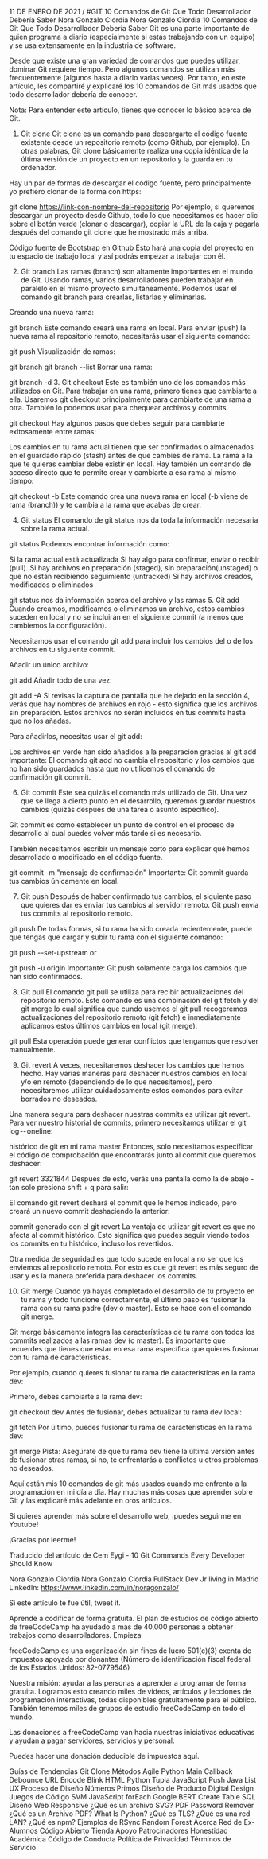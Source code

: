 11 DE ENERO DE 2021
/
#GIT
10 Comandos de Git Que Todo Desarrollador Debería Saber
Nora Gonzalo Ciordia
Nora Gonzalo Ciordia
10 Comandos de Git Que Todo Desarrollador Debería Saber
Git es una parte importante de quien programa a diario (especialmente si estás trabajando con un equipo) y se usa extensamente en la industria de software.

Desde que existe una gran variedad de comandos que puedes utilizar, dominar Git requiere tiempo. Pero algunos comandos se utilizan más frecuentemente (algunos hasta a diario varias veces). Por tanto, en este artículo, les compartiré y explicaré los 10 comandos de Git más usados que todo desarrollador debería de conocer.  

Nota: Para entender este artículo, tienes que conocer lo básico acerca de Git.

1. Git clone
Git clone es un comando para descargarte el código fuente existente desde un repositorio remoto (como Github, por ejemplo). En otras palabras, Git clone básicamente realiza una copia idéntica de la última versión de un proyecto en un repositorio y la guarda en tu ordenador.

Hay un par de formas de descargar el código fuente, pero principalmente yo prefiero clonar de la forma con https:

git clone <https://link-con-nombre-del-repositorio>
Por ejemplo, si queremos descargar un proyecto desde Github, todo lo que necesitamos es hacer clic sobre el botón verde (clonar o descargar), copiar la URL de la caja y pegarla después del comando git clone que he mostrado más arriba.


Código fuente de Bootstrap en Github
Esto hará una copia del proyecto en tu espacio de trabajo local y así podrás empezar a trabajar con él.

2. Git branch
Las ramas (branch) son altamente importantes en el mundo de Git. Usando ramas, varios desarrolladores pueden trabajar en paralelo en el mismo proyecto simultáneamente. Podemos usar el comando git branch para crearlas, listarlas y eliminarlas.

Creando una nueva rama:

git branch <nombre-de-la-rama>
Este comando creará una rama en local. Para enviar (push) la nueva rama al repositorio remoto, necesitarás usar el siguiente comando:

git push <nombre-remoto> <nombre-rama>
Visualización de ramas:

git branch
git branch --list
Borrar una rama:

git branch -d <nombre-de-la-rama>
3. Git checkout
Este es también uno de los comandos más utilizados en Git. Para trabajar en una rama, primero tienes que cambiarte a ella. Usaremos git checkout principalmente para cambiarte de una rama a otra. También lo podemos usar para chequear archivos y commits.

git checkout <nombre-de-la-rama>
Hay algunos pasos que debes seguir para cambiarte exitosamente entre ramas:

Los cambios en tu rama actual tienen que ser confirmados o almacenados en el guardado rápido (stash) antes de que cambies de rama.
La rama a la que te quieras cambiar debe existir en local.
Hay también un comando de acceso directo que te permite crear y cambiarte a esa rama al mismo tiempo:

git checkout -b <nombre-de-tu-rama>
Este comando crea una nueva rama en local (-b viene de rama (branch)) y te cambia a la rama que acabas de crear.

4. Git status
El comando de git status nos da toda la información necesaria sobre la rama actual.

git status
Podemos encontrar información como:

Si la rama actual está actualizada
Si hay algo para confirmar, enviar o recibir (pull).
Si hay archivos en preparación (staged), sin preparación(unstaged) o que no están recibiendo seguimiento (untracked)
Si hay archivos creados, modificados o eliminados

git status nos da información acerca del archivo y las ramas
5. Git add
Cuando creamos, modificamos o eliminamos un archivo, estos cambios suceden en local y no se incluirán en el siguiente commit (a menos que cambiemos la configuración).

Necesitamos usar el comando git add para incluir los cambios del o de los archivos en tu siguiente commit.

Añadir un único archivo:

git add <archivo>
Añadir todo de una vez:

git add -A
Si revisas la captura de pantalla que he dejado en la sección 4, verás que hay nombres de archivos en rojo - esto significa que los archivos sin preparación. Estos archivos no serán incluidos en tus commits hasta que no los añadas.

Para añadirlos, necesitas usar el git add:


Los archivos en verde han sido añadidos a la preparación gracias al git add
Importante: El comando git add no cambia el repositorio y los cambios que no han sido guardados hasta que no utilicemos el comando de confirmación git commit.

6. Git commit
Este sea quizás el comando más utilizado de Git. Una vez que se llega a cierto punto en el desarrollo, queremos guardar nuestros cambios (quizás después de una tarea o asunto específico).  

Git commit es como establecer un punto de control en el proceso de desarrollo al cual puedes volver más tarde si es necesario.

También necesitamos escribir un mensaje corto para explicar qué hemos desarrollado o modificado en el código fuente.

git commit -m "mensaje de confirmación"
Importante: Git commit guarda tus cambios únicamente en local.

7. Git push
Después de haber confirmado tus cambios, el siguiente paso que quieres dar es enviar tus cambios al servidor remoto. Git push envía tus commits al repositorio remoto.

git push <nombre-remoto> <nombre-de-tu-rama>
De todas formas, si tu rama ha sido creada recientemente, puede que tengas que cargar y subir tu rama con el siguiente comando:

git push --set-upstream <nombre-remoto> <nombre-de-tu-rama>
or

git push -u origin <nombre-de-tu-rama>
Importante: Git push solamente carga los cambios que han sido confirmados.

8. Git pull
El comando git pull se utiliza para recibir actualizaciones del repositorio remoto. Este comando es una combinación del git fetch y del git merge lo cual significa que cundo usemos el git pull recogeremos actualizaciones del repositorio remoto (git fetch) e inmediatamente aplicamos estos últimos cambios en local (git merge).

git pull <nombre-remoto>
Esta operación puede generar conflictos que tengamos que resolver manualmente.

9. Git revert
A veces, necesitaremos deshacer los cambios que hemos hecho. Hay varias maneras para deshacer nuestros cambios en local y/o en remoto (dependiendo de lo que necesitemos), pero necesitaremos utilizar cuidadosamente estos comandos para evitar borrados no deseados.

Una manera segura para deshacer nuestras commits es utilizar git revert. Para ver nuestro historial de commits, primero necesitamos utilizar el  git log -- oneline:


histórico de git en mi rama master
Entonces, solo necesitamos especificar el código de comprobación que encontrarás junto al commit que queremos deshacer:

git revert 3321844
Después de esto, verás una pantalla como la de abajo -tan solo presiona shift + q para salir:


El comando git revert deshará el commit que le hemos indicado, pero creará un nuevo commit deshaciendo la anterior:


commit generado con el git revert
La ventaja de utilizar git revert es que no afecta al commit histórico. Esto significa que puedes seguir viendo todos los commits en tu histórico, incluso los revertidos.

Otra medida de seguridad es que todo sucede en local a no ser que los enviemos al repositorio remoto. Por esto es que git revert es más seguro de usar y es la manera preferida para deshacer los commits.

10. Git merge
Cuando ya hayas completado el desarrollo de tu proyecto en tu rama y todo funcione correctamente, el último paso es fusionar la rama con su rama padre (dev o master). Esto se hace con el comando git merge.

Git merge básicamente integra las características de tu rama con todos los commits realizados a las ramas dev (o master).  Es importante que recuerdes que tienes que estar en esa rama específica que quieres fusionar  con tu rama de características.

Por ejemplo, cuando quieres fusionar tu rama de características en la rama dev:

Primero, debes cambiarte a la rama dev:

git checkout dev
Antes de fusionar, debes actualizar tu rama dev local:

git fetch
Por último, puedes fusionar tu rama de características en la rama dev:

git merge <nombre-de-la-rama>
Pista: Asegúrate de que tu rama dev tiene la última versión antes de fusionar otras ramas, si no, te enfrentarás a conflictos u otros problemas no deseados.

Aquí están mis 10 comandos de git más usados cuando me enfrento a la programación en mi día a día. Hay muchas más cosas que aprender sobre Git y las explicaré más adelante en oros artículos.

Si quieres aprender más sobre el desarrollo web, ¡puedes seguirme en Youtube!

¡Gracias por leerme!

Traducido del artículo de Cem Eygi - 10 Git Commands Every Developer Should Know

Nora Gonzalo Ciordia
Nora Gonzalo Ciordia
FullStack Dev Jr living in Madrid LinkedIn: https://www.linkedin.com/in/noragonzalo/

Si este artículo te fue útil, tweet it.

Aprende a codificar de forma gratuita. El plan de estudios de código abierto de freeCodeCamp ha ayudado a más de 40,000 personas a obtener trabajos como desarrolladores. Empieza

freeCodeCamp es una organización sin fines de lucro 501(c)(3) exenta de impuestos apoyada por donantes (Número de identificación fiscal federal de los Estados Unidos: 82-0779546)

Nuestra misión: ayudar a las personas a aprender a programar de forma gratuita. Logramos esto creando miles de videos, artículos y lecciones de programación interactivas, todas disponibles gratuitamente para el público. También tenemos miles de grupos de estudio freeCodeCamp en todo el mundo.

Las donaciones a freeCodeCamp van hacia nuestras iniciativas educativas y ayudan a pagar servidores, servicios y personal.

Puedes hacer una donación deducible de impuestos aquí.

Guías de Tendencias
Git Clone
Métodos Agile
Python Main
Callback
Debounce
URL Encode
Blink HTML
Python Tupla
JavaScript Push
Java List
UX
Proceso de Diseño
Números Primos
Diseño de Producto
Digital Design
Juegos de Código
SVM
JavaScript forEach
Google BERT
Create Table SQL
Diseño Web Responsive
¿Qué es un archivo SVG?
PDF Password Remover
¿Qué es un Archivo PDF?
What Is Python?
¿Qué es TLS?
¿Qué es una red LAN?
¿Qué es npm?
Ejemplos de RSync
Random Forest
Acerca
Red de Ex-Alumnos
Código Abierto
Tienda
Apoyo
Patrocinadores
Honestidad Académica
Código de Conducta
Política de Privacidad
Términos de Servicio